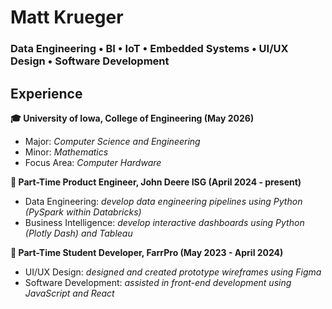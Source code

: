 # Matt Krueger 
### Data Engineering • BI • IoT • Embedded Systems • UI/UX Design • Software Development

## Experience
**🎓 University of Iowa, College of Engineering (May 2026)**
- Major: _Computer Science and Engineering_
- Minor: _Mathematics_
- Focus Area: _Computer Hardware_

**🚜 Part-Time Product Engineer, John Deere ISG (April 2024 - present)**
- Data Engineering: _develop data engineering pipelines using Python (PySpark within Databricks)_
- Business Intelligence: _develop interactive dashboards using Python (Plotly Dash) and Tableau_

**🐖 Part-Time Student Developer, FarrPro (May 2023 - April 2024)**
- UI/UX Design: _designed and created prototype wireframes using Figma_
- Software Development: _assisted in front-end development using JavaScript and React_
